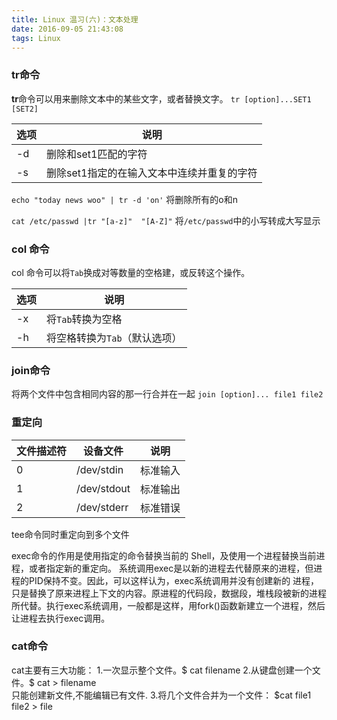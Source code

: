 ```yaml
---
title: Linux 温习(六)：文本处理
date: 2016-09-05 21:43:08
tags: Linux
---
```

### tr命令
**tr**命令可以用来删除文本中的某些文字，或者替换文字。
`tr [option]...SET1 [SET2]`

| 选项 | 说明 |
|------|------|
|-d    |删除和set1匹配的字符|
|-s    |删除set1指定的在输入文本中连续并重复的字符|

`echo "today news woo" | tr -d 'on'`
将删除所有的o和n

`cat /etc/passwd |tr "[a-z]"  "[A-Z]"`
将`/etc/passwd`中的小写转成大写显示


### col 命令
col 命令可以将`Tab`换成对等数量的空格建，或反转这个操作。

| 选项 | 说明 |
|------|------|
|-x    |将`Tab`转换为空格|
|-h    |将空格转换为`Tab`（默认选项）|


### join命令
将两个文件中包含相同内容的那一行合并在一起
`join [option]... file1 file2`


### 重定向

|文件描述符|设备文件|说明|
|------|------|------|
|0  |/dev/stdin|标准输入|
|1  |/dev/stdout|标准输出|
|2|/dev/stderr|标准错误|

tee命令同时重定向到多个文件

exec命令的作用是使用指定的命令替换当前的 Shell，及使用一个进程替换当前进程，或者指定新的重定向。
系统调用exec是以新的进程去代替原来的进程，但进程的PID保持不变。因此，可以这样认为，exec系统调用并没有创建新的
进程，只是替换了原来进程上下文的内容。原进程的代码段，数据段，堆栈段被新的进程所代替。执行exec系统调用，一般都是这样，用fork()函数新建立一个进程，然后让进程去执行exec调用。


### cat命令
cat主要有三大功能：
1.一次显示整个文件。$ cat filename
2.从键盘创建一个文件。$ cat > filename  
   只能创建新文件,不能编辑已有文件.
3.将几个文件合并为一个文件： $cat file1 file2 > file

